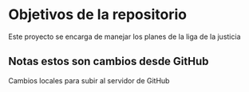 # Objetivos de la repositorio

Este proyecto se encarga de manejar los planes de la liga de la justicia


## Notas estos son cambios desde GitHub
Cambios locales para subir al servidor de GitHub
